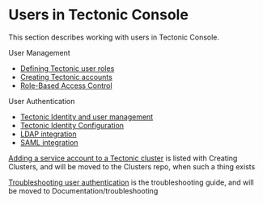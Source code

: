 # Users in Tectonic Console

This section describes working with users in Tectonic Console.

User Management
* [Defining Tectonic user roles][creating-roles]
* [Creating Tectonic accounts][creating-accounts]
* [Role-Based Access Control][rbac-config]

User Authentication
* [Tectonic Identity and user management][identity-overview]
* [Tectonic Identity Configuration][identity-config]
* [LDAP integration][ldap-integration]
* [SAML integration][saml-integration]


[Adding a service account to a Tectonic cluster][service-accounts] is listed with Creating Clusters, and will be moved to the Clusters repo, when such a thing exists

[Troubleshooting user authentication][user-auth] is the troubleshooting guide, and will be moved to Documentation/troubleshooting


[creating-accounts]: creating-accounts.md
[creating-roles]: creating-roles.md
[service-accounts]: creating-service-accounts.md
[ldap-integration]: ldap-integration.md
[rbac-config]: rbac-config.md
[saml-integration]: saml-integration.md
[identity-config]: tectonic-identity-config.md
[identity-overview]: tectonic-identity-overview.md
[user-auth]: user-auth.md
